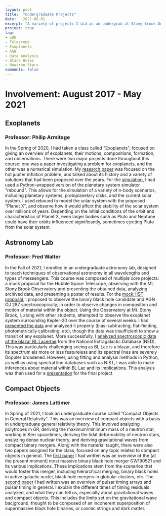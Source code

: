 ```yaml
---
layout: post
title:  "Undergraduate Projects"
date:   2021-06-01
excerpt: "A variety of projects I did as an undergrad at Stony Brook University."
project: true
tag:
- SBU
- Telescope
- Exoplanets
- AGN
- Data Analysis
- Black Holes
- Neutron Stars
comments: false
---
```


# Involvement: August 2017 - May 2021

## Exoplanets
### Professor: Philip Armitage

In the Spring of 2020, I had taken a class called "Exoplanets", focused on giving an overview of exoplanets, their motions, compositions, formation, and observations. There were two major projects done throughout this course: one was a paper investigating a problem for exoplanets, and the other was a numerical simulation. My [research paper](/files/AST%20390%20Midterm.pdf) was focused on the hot jupiter inflation problem, and talked about its history and a variety of solutions that had been proposed over the years. For the [simulation](/files/AST390Final.pdf), I had used a Python-wrapped version of the planetary system simulator "rebound". This allows for the simulation of a variety of n-body scenarios, including planetary systems, protoplanetary disks, and the current solar system. I used rebound to model the solar system with the proposed "Planet X", and observe how it would affect the stability of the solar system over millions of years. Depending on the initial conditions of the orbit and characteristics of Planet X, even larger bodies such as Pluto and Neptune could have their orbits influenced siginificantly, sometimes ejecting Pluto from the solar system.

## Astronomy Lab
### Professor: Fred Walter

In the Fall of 2021, I enrolled in an undergraduate astronomy lab, designed to teach techniques of observational astronomy in all wavelengths and types of messengers. This course was composed of multiple core projects: a mock proposal for the Hubble Space Telescope, observing with the Mt. Stony Brook Observatory and presenting the obtained data, analyzing archived data, and presenting a poster of results. For the [mock HST proposal](/files/HSTProp.pdf), I proposed to observe the binary black hole candidate and AGN OJ 287 spectroscopically, in order to observe changes in composition and motion of material within the object. Using the Observatory at Mt. Stony Brook, I, along with other students, attempted to observe the exoplanet system surrounding Kepler-20 over the course of several weeks. I had [presented the data](/files/AST443%20Poster.pptx) and analyzed it properly (bias-subtracting, flat-fielding, photometrically calibrating, etc), though the data was insufficient to show a transit of any exoplanet. More successfully, I [analyzed spectroscopic data of the blazar BL Lacertae](/files/AST443Paper.pdf) from the National Extragalactic Database (NED). This was particularly challenging seeing as BL Lac is a blazar, and therefore its spectrum ais more or less featureless and its spectral lines are severely Doppler broadened. However, using fitting and analysis methods in Python, as well as using spectral line databases such as NIST, I was able to make inferences about material within BL Lac and its implications. This analysis was then used for a [presentation](/files/AST443ArchivalPresentation.pptx) for the final project.

## Compact Objects
### Professor: James Lattimer

In Spring of 2021, I took an undergraduate course called "Compact Objects in General Relativity". This was an overview of compact objects with a basis in undergraduate general relativity theory. This involved analyzing polytropes in GR, deriving the maximum/minimum mass of a neutron star, working in Kerr spacetimes, deriving the tidal deformability of neutron stars, analyzing dense nuclear theory, and deriving gravitational waves from compact binary mergers. Along with the material taught, there were also two papers assigned for the class, focused on any topic related to compact objects in general. The [first paper](/files/Report1.pdf) I had written was an overview of the (at the present moment) most massive binary black hole merger GW190521 and its various implications. These implications stem from the scenarios that would foster this merger, including hierarchical merging, binary black holes in active galactic nuclei, black hole mergers in globular clusters, etc. The [second paper](/files/Report2.pdf) I had written was an overview of pulsar timing arrays and pulsar timing in general. I explain the different times of timing residuals analyzed, and what they can tell us, especially about gravitational waves and compact objects. This includes the limits set on the gravitational wave bacjground, thought to be composed of an incoherent superposition of supermassive black hole binaries, or cosmic strings and dark matter. 

